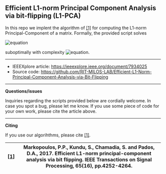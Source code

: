 ## Efficient L1-norm Principal Component Analysis via bit-flipping (L1-PCA)

In this repo we implent the algorithm of [[1]](https://ieeexplore.ieee.org/document/7934025) for computing the L1-norm Principal-Component of a matrix. 
Formally, the provided script solves 

![equation](https://latex.codecogs.com/svg.image?\mathbf{Q}_{L1}&space;=&space;\underset{\mathbf{Q}&space;\in&space;\mathbb{R}^{D\times&space;K},&space;\mathbf{Q}^T\mathbf{Q}&space;=&space;\mathbf{I}_{K}&space;}{\rm&space;argmax}&space;||\mathbf{Q}^T&space;\mathbf{X}||_{1,1})

suboptimally with complexity ![equation](https://latex.codecogs.com/svg.image?\mathcal{O}[ND{\rm&space;min}\{ND\}&plus;N^2K^2(K^2&plus;d)]).

---
* IEEEXplore article: https://ieeexplore.ieee.org/document/7934025
* Source code: https://github.com/RIT-MILOS-LAB/Efficient-L1-Norm-Principal-Component-Analysis-via-Bit-Flipping
---
**Questions/issues**

Inquiries regarding the scripts provided below are cordially welcome. In case you spot a bug, please let me know. If you use some piece of code for your own work, please cite the article above.

---
**Citing**

If you use our algorihthms, please cite [[1]](https://ieeexplore.ieee.org/document/7934025).

|[[1]](https://ieeexplore.ieee.org/document/7934025)|Markopoulos, P.P., Kundu, S., Chamadia, S. and Pados, D.A., 2017. Efficient L1-norm principal-component analysis via bit flipping. IEEE Transactions on Signal Processing, 65(16), pp.4252-4264.|
|-----|--------|
